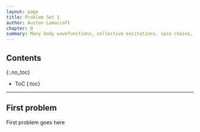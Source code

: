 ```yaml
---
layout: page
title: Problem Set 1
author: Austen Lamacraft
chapter: 0
summary: Many body wavefunctions, collective excitations, spin chains, Lieb-Liniger
---
```


## Contents
{:.no_toc}

* ToC
{:toc}

---

## First problem

First problem goes here
